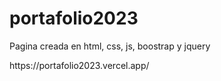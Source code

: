 # portafolio2023
<p>Pagina creada en html, css, js, boostrap y jquery</p>
https://portafolio2023.vercel.app/
